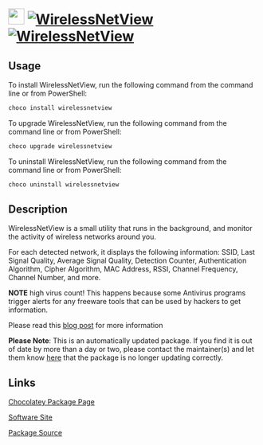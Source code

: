 ﻿# <img src="https://cdn.jsdelivr.net/gh/mkevenaar/chocolatey-packages@0829aab856da9e9de83c0d20f962b01f934171cf/icons/wirelessnetview.png" width="32" height="32"/> [![WirelessNetView](https://img.shields.io/chocolatey/v/wirelessnetview.svg?label=WirelessNetView)](https://community.chocolatey.org/packages/wirelessnetview) [![WirelessNetView](https://img.shields.io/chocolatey/dt/wirelessnetview.svg)](https://community.chocolatey.org/packages/wirelessnetview)

## Usage

To install WirelessNetView, run the following command from the command line or from PowerShell:

```powershell
choco install wirelessnetview
```

To upgrade WirelessNetView, run the following command from the command line or from PowerShell:

```powershell
choco upgrade wirelessnetview
```

To uninstall WirelessNetView, run the following command from the command line or from PowerShell:

```powershell
choco uninstall wirelessnetview
```

## Description

WirelessNetView is a small utility that runs in the background, and monitor the activity of wireless networks around you.

For each detected network, it displays the following information: SSID, Last Signal Quality, Average Signal Quality, Detection Counter, Authentication Algorithm, Cipher Algorithm, MAC Address, RSSI, Channel Frequency, Channel Number, and more.

**NOTE** high virus count! This happens because some Antivirus programs trigger alerts for any freeware tools that can be used by hackers to get information.

Please read this [blog post](http://blog.nirsoft.net/2009/05/17/antivirus-companies-cause-a-big-headache-to-small-developers/) for more information

**Please Note**: This is an automatically updated package. If you find it is
out of date by more than a day or two, please contact the maintainer(s) and
let them know [here](https://github.com/mkevenaar/chocolatey-packages/issues) that the package is no longer updating correctly.


## Links

[Chocolatey Package Page](https://community.chocolatey.org/packages/wirelessnetview)

[Software Site](http://www.nirsoft.net/utils/wireless_network_view.html)

[Package Source](https://github.com/mkevenaar/chocolatey-packages/tree/master/automatic/wirelessnetview)

